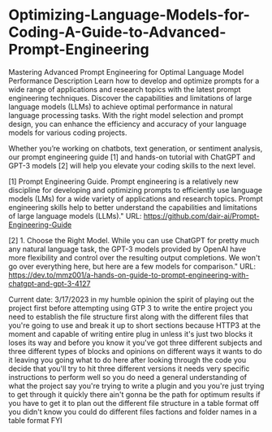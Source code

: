 # Optimizing-Language-Models-for-Coding-A-Guide-to-Advanced-Prompt-Engineering

Mastering Advanced Prompt Engineering for Optimal Language Model Performance
Description
Learn how to develop and optimize prompts for a wide range of applications and research topics with the latest prompt engineering techniques. Discover the capabilities and limitations of large language models (LLMs) to achieve optimal performance in natural language processing tasks. With the right model selection and prompt design, you can enhance the efficiency and accuracy of your language models for various coding projects.

Whether you’re working on chatbots, text generation, or sentiment analysis, our prompt engineering guide [1] and hands-on tutorial with ChatGPT and GPT-3 models [2] will help you elevate your coding skills to the next level.


[1] Prompt Engineering Guide. Prompt engineering is a relatively new discipline for developing and optimizing prompts to efficiently use language models (LMs) for a wide variety of applications and research topics. Prompt engineering skills help to better understand the capabilities and limitations of large language models (LLMs)."
URL: https://github.com/dair-ai/Prompt-Engineering-Guide

[2] 1. Choose the Right Model. While you can use ChatGPT for pretty much any natural language task, the GPT-3 models provided by OpenAI have more flexibility and control over the resulting output completions. We won't go over everything here, but here are a few models for comparison."
URL: https://dev.to/mmz001/a-hands-on-guide-to-prompt-engineering-with-chatgpt-and-gpt-3-4127


Current date: 3/17/2023
in my humble opinion the spirit of playing out the project first before attempting using GTP 3 to write the entire project you need to establish the file structure first along with the different files that you're going to use and break it up to short sections because HTTP3 at the moment and capable of writing entire plug in unless it's just two blocks it loses its way and before you know it you've got three different subjects and three different types of blocks and opinions on different ways it wants to do it leaving you going what to do here after looking through the code you decide that you'll try to hit three different versions it needs very specific instructions to perform well
so you do need a general understanding of what the project say you're trying to write a plugin and you you're just trying to get through it quickly there ain't gonna be the path for optimum results if you have to get it to plan out the different file structure in a table format off you didn't know you could do different files factions and folder names in a table format FYI


